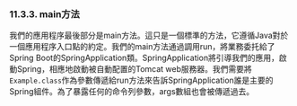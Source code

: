 ### 11.3.3. main方法

我們的應用程序最後部分是main方法。這只是一個標準的方法，它遵循Java對於一個應用程序入口點的約定。我們的main方法通過調用run，將業務委托給了Spring Boot的SpringApplication類。SpringApplication將引導我們的應用，啟動Spring，相應地啟動被自動配置的Tomcat web服務器。我們需要將`Example.class`作為參數傳遞給run方法來告訴SpringApplication誰是主要的Spring組件。為了暴露任何的命令列參數，args數組也會被傳遞過去。
